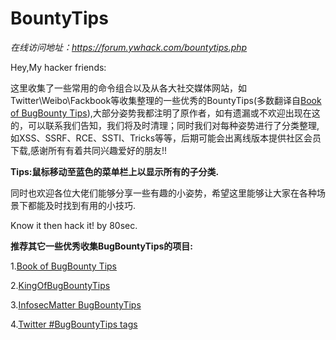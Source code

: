 # BountyTips

_在线访问地址：https://forum.ywhack.com/bountytips.php_

Hey,My hacker friends:

这里收集了一些常用的命令组合以及从各大社交媒体网站，如Twitter\Weibo\Fackbook等收集整理的一些优秀的BountyTips(多数翻译自[Book of BugBounty Tips](https://gowsundar.gitbook.io/book-of-bugbounty-tips/)),大部分姿势我都注明了原作者，如有遗漏或不欢迎出现在这的，可以联系我们告知，我们将及时清理；同时我们对每种姿势进行了分类整理,如XSS、SSRF、RCE、SSTI、Tricks等等，后期可能会出离线版本提供社区会员下载,感谢所有有着共同兴趣爱好的朋友!!

**Tips:鼠标移动至蓝色的菜单栏上以显示所有的子分类.**

同时也欢迎各位大佬们能够分享一些有趣的小姿势，希望这里能够让大家在各种场景下都能及时找到有用的小技巧.

Know it then hack it! by 80sec.


**推荐其它一些优秀收集BugBountyTips的项目:**

1.[Book of BugBounty Tips](https://gowsundar.gitbook.io/book-of-bugbounty-tips/)

2.[KingOfBugBountyTips](https://github.com/KingOfBugbounty/KingOfBugBountyTips)

3.[InfosecMatter BugBountyTips](https://www.infosecmatter.com/bug-bounty-tips/)

4.[Twitter #BugBountyTips tags](https://twitter.com/hashtag/bugbountytips)
